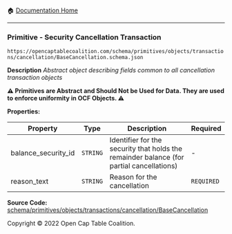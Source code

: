 :house: [Documentation Home](/README.md)

---

### Primitive - Security Cancellation Transaction

`https://opencaptablecoalition.com/schema/primitives/objects/transactions/cancellation/BaseCancellation.schema.json`

**Description** _Abstract object describing fields common to all cancellation transaction objects_

**:warning: Primitives are Abstract and Should Not be Used for Data. They are used to enforce uniformity in OCF Objects. :warning:**

**Properties:**

| Property            | Type     | Description                                                                              | Required   |
| ------------------- | -------- | ---------------------------------------------------------------------------------------- | ---------- |
| balance_security_id | `STRING` | Identifier for the security that holds the remainder balance (for partial cancellations) | -          |
| reason_text         | `STRING` | Reason for the cancellation                                                              | `REQUIRED` |

**Source Code:** [schema/primitives/objects/transactions/cancellation/BaseCancellation](/schema/primitives/objects/transactions/cancellation/BaseCancellation.schema.json)

Copyright © 2022 Open Cap Table Coalition.
